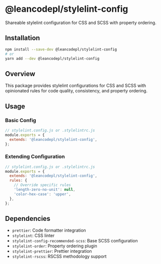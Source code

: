 # @leancodepl/stylelint-config

Shareable stylelint configuration for CSS and SCSS with property ordering.

## Installation

```bash
npm install --save-dev @leancodepl/stylelint-config
# or
yarn add --dev @leancodepl/stylelint-config
```

## Overview

This package provides stylelint configurations for CSS and SCSS with opinionated rules for code quality, consistency, and property ordering.

## Usage

### Basic Config

```javascript
// stylelint.config.js or .stylelintrc.js
module.exports = {
  extends: '@leancodepl/stylelint-config',
};
```

### Extending Configuration

```javascript
// stylelint.config.js or .stylelintrc.js
module.exports = {
  extends: '@leancodepl/stylelint-config',
  rules: {
    // Override specific rules
    'length-zero-no-unit': null,
    'color-hex-case': 'upper',
  },
};
```

## Dependencies

- `prettier`: Code formatter integration
- `stylelint`: CSS linter
- `stylelint-config-recommended-scss`: Base SCSS configuration
- `stylelint-order`: Property ordering plugin
- `stylelint-prettier`: Prettier integration
- `stylelint-rscss`: RSCSS methodology support
